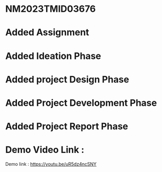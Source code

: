 # NM2023TMID03676
# Added Assignment
# Added Ideation Phase 
# Added project Design Phase
# Added Project Development Phase
# Added Project Report Phase
# Demo Video Link :
Demo link : https://youtu.be/uR5dz4ncSNY

